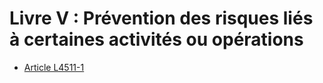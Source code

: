 # Livre V : Prévention des risques liés à certaines activités ou opérations

* [Article L4511-1](./LEGIARTI000006903230.md)
